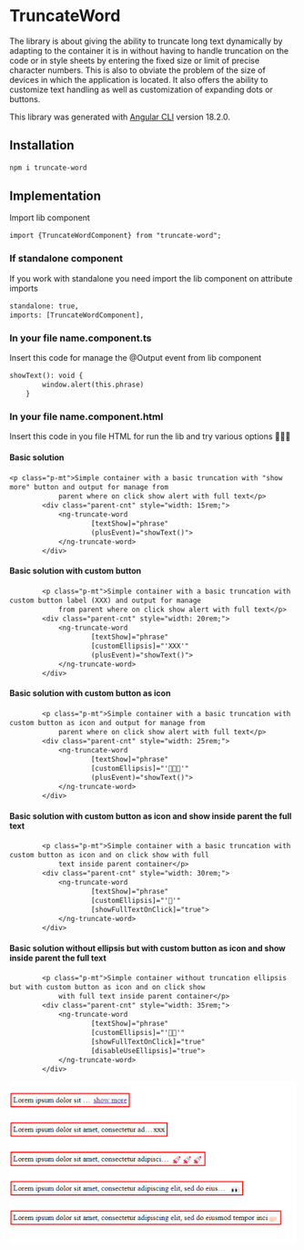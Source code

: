 # TruncateWord

The library is about giving the ability to truncate long text dynamically by adapting to the container it is in without having to handle truncation on the code or in style sheets by entering the fixed size or limit of precise character numbers. This is also to obviate the problem of the size of devices in which the application is located.
It also offers the ability to customize text handling as well as customization of expanding dots or buttons.

This library was generated with [Angular CLI](https://github.com/angular/angular-cli) version 18.2.0.

## Installation

```bash
npm i truncate-word
```

## Implementation
Import lib component

```
import {TruncateWordComponent} from "truncate-word";
```


### If standalone component

If you work with standalone you need import the lib component on attribute imports

```
standalone: true,
imports: [TruncateWordComponent],
```

### In your file name.component.ts
Insert this code for manage the @Output event from lib component

```
showText(): void {
        window.alert(this.phrase)
    }
```

### In your file name.component.html
Insert this code in you file HTML for run the lib and try various options 🚀🚀🚀

#### Basic solution
```
<p class="p-mt">Simple container with a basic truncation with "show more" button and output for manage from
            parent where on click show alert with full text</p>
        <div class="parent-cnt" style="width: 15rem;">
            <ng-truncate-word
                    [textShow]="phrase"
                    (plusEvent)="showText()">
            </ng-truncate-word>
        </div>
```
#### Basic solution with custom button
```
        <p class="p-mt">Simple container with a basic truncation with custom button label (XXX) and output for manage
            from parent where on click show alert with full text</p>
        <div class="parent-cnt" style="width: 20rem;">
            <ng-truncate-word
                    [textShow]="phrase"
                    [customEllipsis]="'XXX'"
                    (plusEvent)="showText()">
            </ng-truncate-word>
        </div>
```
#### Basic solution with custom button as icon
```
        <p class="p-mt">Simple container with a basic truncation with custom button as icon and output for manage from
            parent where on click show alert with full text</p>
        <div class="parent-cnt" style="width: 25rem;">
            <ng-truncate-word
                    [textShow]="phrase"
                    [customEllipsis]="'🚀🚀🚀'"
                    (plusEvent)="showText()">
            </ng-truncate-word>
        </div>
```
#### Basic solution with custom button as icon and show inside parent the full text
```
        <p class="p-mt">Simple container with a basic truncation with custom button as icon and on click show with full
            text inside parent container</p>
        <div class="parent-cnt" style="width: 30rem;">
            <ng-truncate-word
                    [textShow]="phrase"
                    [customEllipsis]="'👀'"
                    [showFullTextOnClick]="true">
            </ng-truncate-word>
        </div>
```
#### Basic solution without ellipsis but with custom button as icon and show inside parent the full text
```
        <p class="p-mt">Simple container without truncation ellipsis but with custom button as icon and on click show
            with full text inside parent container</p>
        <div class="parent-cnt" style="width: 35rem;">
            <ng-truncate-word
                    [textShow]="phrase"
                    [customEllipsis]="'🤛🏻'"
                    [showFullTextOnClick]="true"
                    [disableUseEllipsis]="true">
            </ng-truncate-word>
        </div>
```
![img.png](src/image/img.png)
